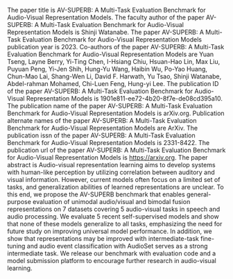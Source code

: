 The paper title is AV-SUPERB: A Multi-Task Evaluation Benchmark for Audio-Visual Representation Models.
The faculty author of the paper AV-SUPERB: A Multi-Task Evaluation Benchmark for Audio-Visual Representation Models is Shinji Watanabe.
The paper AV-SUPERB: A Multi-Task Evaluation Benchmark for Audio-Visual Representation Models publication year is 2023.
Co-authors of the paper AV-SUPERB: A Multi-Task Evaluation Benchmark for Audio-Visual Representation Models are Yuan Tseng, Layne Berry, Yi-Ting Chen, I-Hsiang Chiu, Hsuan-Hao Lin, Max Liu, Puyuan Peng, Yi-Jen Shih, Hung-Yu Wang, Haibin Wu, Po-Yao Huang, Chun-Mao Lai, Shang-Wen Li, David F. Harwath, Yu Tsao, Shinji Watanabe, Abdel-rahman Mohamed, Chi-Luen Feng, Hung-yi Lee.
The publication ID of the paper AV-SUPERB: A Multi-Task Evaluation Benchmark for Audio-Visual Representation Models is 1901e811-ee72-4b20-8f7e-de08cd395a10.
The publication name of the paper AV-SUPERB: A Multi-Task Evaluation Benchmark for Audio-Visual Representation Models is arXiv.org.
Publication alternate names of the paper AV-SUPERB: A Multi-Task Evaluation Benchmark for Audio-Visual Representation Models are ArXiv.
The publication issn of the paper AV-SUPERB: A Multi-Task Evaluation Benchmark for Audio-Visual Representation Models is 2331-8422.
The publication url of the paper AV-SUPERB: A Multi-Task Evaluation Benchmark for Audio-Visual Representation Models is https://arxiv.org.
The paper abstract is Audio-visual representation learning aims to develop systems with human-like perception by utilizing correlation between auditory and visual information. However, current models often focus on a limited set of tasks, and generalization abilities of learned representations are unclear. To this end, we propose the AV-SUPERB benchmark that enables general-purpose evaluation of unimodal audio/visual and bimodal fusion representations on 7 datasets covering 5 audio-visual tasks in speech and audio processing. We evaluate 5 recent self-supervised models and show that none of these models generalize to all tasks, emphasizing the need for future study on improving universal model performance. In addition, we show that representations may be improved with intermediate-task fine-tuning and audio event classification with AudioSet serves as a strong intermediate task. We release our benchmark with evaluation code and a model submission platform to encourage further research in audio-visual learning.
